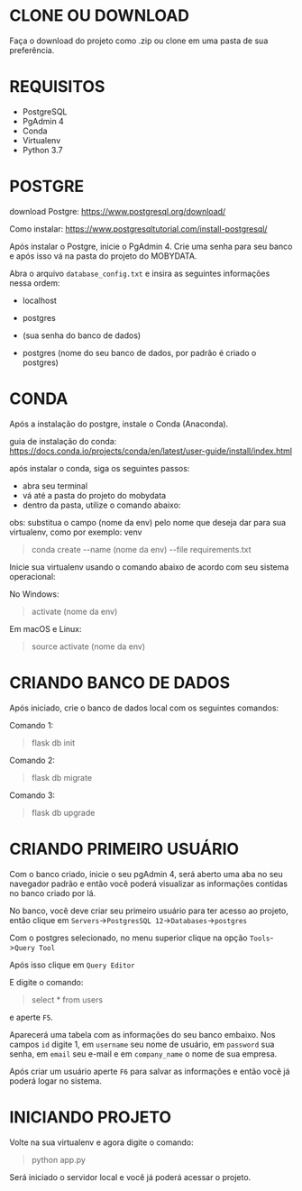 # CLONE OU DOWNLOAD
Faça o download do projeto como .zip ou clone em uma pasta de sua preferência.

# REQUISITOS

- PostgreSQL
- PgAdmin 4
- Conda
- Virtualenv
- Python 3.7

# POSTGRE
download Postgre: https://www.postgresql.org/download/

Como instalar: https://www.postgresqltutorial.com/install-postgresql/

Após instalar o Postgre, inicie o PgAdmin 4. Crie uma senha para seu banco e após isso vá na pasta do projeto do MOBYDATA. 

Abra o arquivo `database_config.txt` e insira as seguintes informações nessa ordem:

- localhost

- postgres

- (sua senha do banco de dados)

- postgres (nome do seu banco de dados, por padrão é criado o postgres)



# CONDA

Após a instalação do postgre, instale o Conda (Anaconda).

guia de instalação do conda: https://docs.conda.io/projects/conda/en/latest/user-guide/install/index.html

após instalar o conda, siga os seguintes passos:

- abra seu terminal 
- vá até a pasta do projeto do mobydata
- dentro da pasta, utilize o comando abaixo:

obs: substitua o campo (nome da env) pelo nome que deseja dar para sua virtualenv, como por exemplo: venv
 
>conda create --name (nome da env) --file requirements.txt

Inicie sua virtualenv usando o comando abaixo de acordo com seu sistema operacional:

No Windows:
>  activate (nome da env)

Em macOS e Linux:

>  source activate (nome da env)


# CRIANDO BANCO DE DADOS

Após iniciado, crie o banco de dados local com os seguintes comandos:

Comando 1:

> flask db init

Comando 2:

> flask db migrate

Comando 3:

> flask db upgrade

# CRIANDO PRIMEIRO USUÁRIO

Com o banco criado, inicie o seu pgAdmin 4, será aberto uma aba no seu navegador padrão e então você poderá visualizar as informações contidas no banco criado por lá.

No banco, você deve criar seu primeiro usuário para ter acesso ao projeto, então clique em `Servers`->`PostgresSQL 12`->`Databases`->`postgres`

Com o postgres selecionado, no menu superior clique na opção `Tools`->`Query Tool`

Após isso clique em `Query Editor`

E digite o comando:

> select * from users

e aperte `F5`.

Aparecerá uma tabela com as informações do seu banco embaixo. Nos campos 
`id` digite 1, em `username` seu nome de usuário, em `password` sua senha, em `email` seu e-mail e em `company_name` o nome de sua empresa.

Após criar um usuário aperte `F6` para salvar as informações e então você já poderá logar no sistema.

# INICIANDO PROJETO

Volte na sua virtualenv e agora digite o comando:

> python app.py

Será iniciado o servidor local e você já poderá acessar o projeto.
